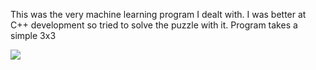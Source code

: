This was the very machine learning program I dealt with. I was better at C++ development so tried to solve the puzzle with it. Program takes a simple 3x3 

![](https://miro.medium.com/max/819/1*Bz0qSCPmRb509DRYpYEEkQ.jpeg)
